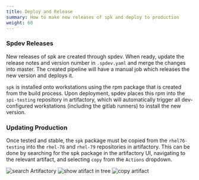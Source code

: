 ```yaml
---
title: Deploy and Release
summary: How to make new releases of spk and deploy to production
weight: 60
---
```


### Spdev Releases

New releases of spk are created through spdev. When ready, update the release notes and version number in `.spdev.yaml` and merge the changes into master. The created pipeline will have a manual job which releases the new version and deploys it.

`spk` is installed onto workstations using the rpm package that is created from the build process. Upon deployment, spdev places this rpm into the `spi-testing` repository in artifactory, which will automatically trigger all dev-configured workstations (including the gitlab runners) to install the new version.

### Updating Production

Once tested and stable, the `spk` package must be copied from the `rhel76-testing` into the `rhel-76` and `rhel-79` repositories in artifactory. This can be done by searching for the spk package in the artifactory UI, navigating to the relevant artifact, and selecting `copy` from the `Actions` dropdown.

![search Artifactory](../artifactory_search.png)
![show atifact in tree](../artifactory_show.png)
![copy artifact](../artifactory_copy.png)

